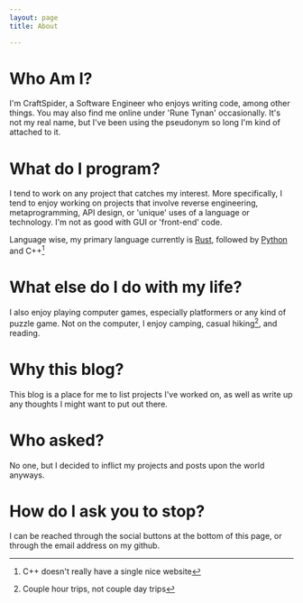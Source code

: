 ```yaml
---
layout: page 
title: About

---
```


# Who Am I?

I'm CraftSpider, a Software Engineer who enjoys writing code, among other things. You may also find me online under 'Rune Tynan' occasionally. It's not my real name, but I've been using the pseudonym so long I'm kind of attached to it.

# What do I program?

I tend to work on any project that catches my interest. More specifically, I tend to enjoy working on projects that involve reverse engineering, metaprogramming, API design, or 'unique' uses of a language or technology. I'm not as good with GUI or 'front-end' code.

Language wise, my primary language currently is [Rust](https://www.rust-lang.org/), followed by [Python](https://www.python.org/) and C++[^1]

# What else do I do with my life?

I also enjoy playing computer games, especially platformers or any kind of puzzle game. Not on the computer, I enjoy camping, casual hiking[^2], and reading.

# Why this blog?

This blog is a place for me to list projects I've worked on, as well as write up any thoughts I might want to put out there.

# Who asked?

No one, but I decided to inflict my projects and posts upon the world anyways.

# How do I ask you to stop?

I can be reached through the social buttons at the bottom of this page, or through the email address on my github.

[^1]: C++ doesn't really have a single nice website
[^2]: Couple hour trips, not couple day trips